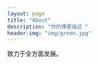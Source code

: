 ```yaml
---
layout: page
title: "About"
description: "你的博客描述 " 
header-img: "img/green.jpg"
---
```


致力于全方面发展。




